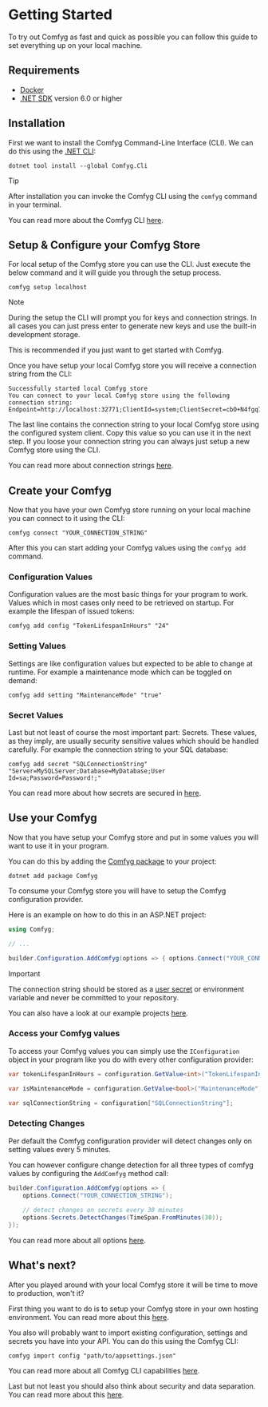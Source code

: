 ﻿# Getting Started

To try out Comfyg as fast and quick as possible you can follow this guide to set everything up on your local machine.

## Requirements

- [Docker](https://docs.docker.com/get-docker)
- [.NET SDK](https://dotnet.microsoft.com/en-us/download/dotnet) version 6.0 or higher

## Installation

First we want to install the Comfyg Command-Line Interface (CLI). We can do this using
the [.NET CLI](https://learn.microsoft.com/de-de/dotnet/core/tools/):

```shell
dotnet tool install --global Comfyg.Cli
```

> [!TIP]
> After installation you can invoke the Comfyg CLI using the `comfyg` command in your terminal.

You can read more about the Comfyg CLI [here](cli/index.md).

## Setup & Configure your Comfyg Store

For local setup of the Comfyg store you can use the CLI. Just execute the below command and it will guide you through
the setup process.

```shell
comfyg setup localhost
```

> [!NOTE]
> During the setup the CLI will prompt you for keys and connection strings. In all cases you can just press enter to generate new keys and use the built-in development storage.
> 
> This is recommended if you just want to get started with Comfyg.

Once you have setup your local Comfyg store you will receive a connection string from the CLI:

```shell
Successfully started local Comfyg store
You can connect to your local Comfyg store using the following connection string:
Endpoint=http://localhost:32771;ClientId=system;ClientSecret=cbO+N4fgq7mOB813KuOfow0nfKFW+VyS3k4boosUzozn9vmOqvk32QCpxO1eQfxMxKcItHkYX7YUT9uSbP/84g==;
```

The last line contains the connection string to your local Comfyg store using the configured system client. Copy this
value so you can use it in the next step. If you loose your connection string you can always just setup a new Comfyg
store using the CLI.

You can read more about connection strings [here](connections.md).

## Create your Comfyg

Now that you have your own Comfyg store running on your local machine you can connect to it using the CLI:

```shell
comfyg connect "YOUR_CONNECTION_STRING"
```

After this you can start adding your Comfyg values using the `comfyg add` command.

### Configuration Values

Configuration values are the most basic things for your program to work. Values which in most cases only need to be
retrieved on startup. For example the lifespan of issued tokens:

```shell
comfyg add config "TokenLifespanInHours" "24"
```

### Setting Values

Settings are like configuration values but expected to be able to change at runtime. For example a maintenance mode
which can be toggled on demand:

```shell
comfyg add setting "MaintenanceMode" "true"
```

### Secret Values

Last but not least of course the most important part: Secrets. These values, as they imply, are usually security
sensitive values which should be handled carefully. For example the connection string to your SQL database:

```shell
comfyg add secret "SQLConnectionString" "Server=MySQLServer;Database=MyDatabase;User Id=sa;Password=Password!;"
```

You can read more about how secrets are secured in [here](security.md#encryption).

## Use your Comfyg

Now that you have setup your Comfyg store and put in some values you will want to use it in your program.

You can do this by adding the [Comfyg package](https://nuget.org/packages/Comfyg) to your project:

```shellc
dotnet add package Comfyg
```

To consume your Comfyg store you will have to setup the Comfyg configuration provider.

Here is an example on how to do this in an ASP.NET project:

```csharp
using Comfyg;

// ...

builder.Configuration.AddComfyg(options => { options.Connect("YOUR_CONNECTION_STRING"); });
```

> [!IMPORTANT]
> The connection string should be stored as
> a [user secret](https://learn.microsoft.com/en-us/aspnet/core/security/app-secrets) or environment variable and never be
> committed to your repository.

You can also have a look at our example projects [here](https://github.com/DavidVollmers/Comfyg/tree/main/examples).

### Access your Comfyg values

To access your Comfyg values you can simply use the `IConfiguration` object in your program like you do with every other
configuration provider:

```csharp
var tokenLifespanInHours = configuration.GetValue<int>("TokenLifespanInHours");

var isMaintenanceMode = configuration.GetValue<bool>("MaintenanceMode");

var sqlConnectionString = configuration["SQLConnectionString"];
```

### Detecting Changes

Per default the Comfyg configuration provider will detect changes only on setting values every 5 minutes.

You can however configure change detection for all three types of comfyg values by configuring the `AddComfyg` method
call:

```csharp 
builder.Configuration.AddComfyg(options => { 
    options.Connect("YOUR_CONNECTION_STRING");
    
    // detect changes on secrets every 30 minutes
    options.Secrets.DetectChanges(TimeSpan.FromMinutes(30));
});
```

You can read more about all options [here](xref:Comfyg.ComfygOptions).

## What's next?

After you played around with your local Comfyg store it will be time to move to production, won't it?

First thing you want to do is to setup your Comfyg store in your own hosting environment. You can read more about
this [here](hosting.md).

You also will probably want to import existing configuration, settings and secrets you have into your API. You can do
this using the Comfyg CLI:

```shell
comfyg import config "path/to/appsettings.json"
```

You can read more about all Comfyg CLI capabilities [here](cli/index.md#usage).

Last but not least you should also think about security and data separation. You can read more about
this [here](security.md).
